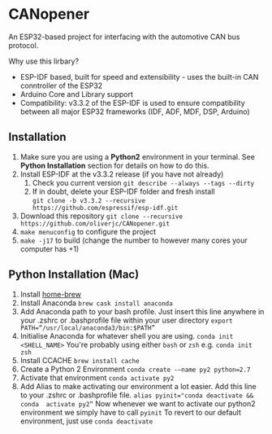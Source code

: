 # CANopener
An ESP32-based project for interfacing with the automotive CAN bus protocol.

Why use this lirbary?
* ESP-IDF based, built for speed and extensibility - uses the built-in CAN conntroller of the ESP32
* Arduino Core and Library support
* Compatibility: v3.3.2 of the ESP-IDF is used to ensure compatibility between all major ESP32 frameworks (IDF, ADF, MDF, DSP, Arduino)

## Installation
1. Make sure you are using a **Python2**  environment in your terminal. See **Python Installation** section for details on how to do this.
2. Install ESP-IDF at the v3.3.2 release (if you have not already) 
	1. Check you current version
 `git describe --always --tags --dirty`
	2. If in doubt, delete your ESP-IDF folder and fresh install  
`git clone -b v3.3.2 --recursive https://github.com/espressif/esp-idf.git`
4. Download this repository
`git clone --recursive https://github.com/oliverjc/CANopener.git`
5. `make menuconfig`  to configure the project
6. `make -j17` to build (change the number to however many cores your computer has +1)


## Python Installation (Mac)
1. Install [home-brew](https://brew.sh/)
2. Install Anaconda
`brew cask install anaconda`
4. Add Anaconda path to your bash profile. Just insert this line anywhere in your .zshrc or .bashprofile file within your user directory
`export PATH=“/usr/local/anaconda3/bin:$PATH”`
5. Initialise Anaconda for whatever shell you are using. `conda init <SHELL_NAME>` You're probably using either `bash` or `zsh` e.g.
`conda init zsh`
6. Install CCACHE
`brew install cache`
6. Create a Python 2 Environment
`conda create -—name py2 python=2.7`
7. Activate that environment
 `conda activate py2`
8. Add Alias to make activating our environment a lot easier. Add this line to your .zshrc or .bashprofile file. 
`alias pyinit="conda deactivate && conda  activate py2”`
Now whenever we want to activate our python2 environment we simply have to call `pyinit`
To revert to our default environment, just use `conda deactivate`
